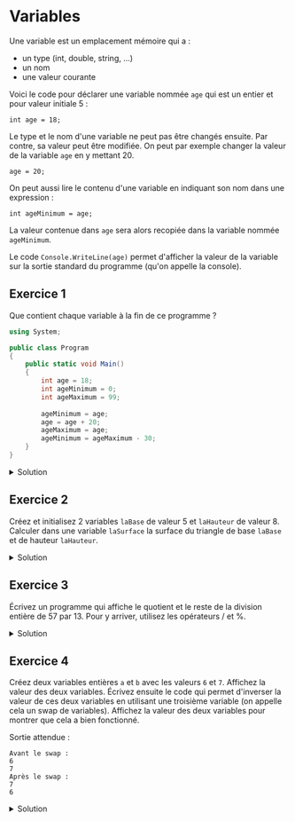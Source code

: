 # Variables

Une variable est un emplacement mémoire qui a :
- un type (int, double, string, ...)
- un nom
- une valeur courante

Voici le code pour déclarer une variable nommée ```age``` qui est un entier et pour valeur initiale 5 :
```
int age = 18;
```

Le type et le nom d'une variable ne peut pas être changés ensuite. Par contre, sa valeur peut être modifiée. On peut par exemple changer la valeur de la variable ```age``` en y mettant 20. 
```
age = 20;
```

On peut aussi lire le contenu d'une variable en indiquant son nom dans une expression :
```
int ageMinimum = age;
```

La valeur contenue dans ```age``` sera alors recopiée dans la variable nommée ```ageMinimum```.

Le code ```Console.WriteLine(age)``` permet d'afficher la valeur de la variable sur la sortie standard du programme (qu'on appelle la console). 

## Exercice 1

Que contient chaque variable à la fin de ce programme ?

```csharp
using System;

public class Program
{
	public static void Main()
	{
		int age = 18;
		int ageMinimum = 0;
		int ageMaximum = 99;
		
		ageMinimum = age;
		age = age + 20;
		ageMaximum = age;
		ageMinimum = ageMaximum - 30; 
	}
}
```

<details>
	<summary>Solution</summary>

```csharp
using System;

public class Program
{
	public static void Main()
	{
		int age = 18; 		// age contient 18
		int ageMinimum = 0; 	// age contient 18, ageMinimum contient 0
		int ageMaximum = 99; 	// age contient 18, ageMinimum contient 0, ageMaximum contient 99
		
		// on va copier la valeur contenue dans age dans la variable ageMinimum
		// attention : seule la valeur est copiée : ageMinimum n'est pas "liée" à age 
		ageMinimum = age;	// age contient 18, ageMinimum contient 18, ageMaximum contient 99
	
		// la partie à droite de l'égalité va d'abord être évaluée et le résultat sera placé dans age
		// 	-> age + 20 : on lit la valeur courante de age (18) et on y ajoute 20 : le résultat de l'évaluation de cette partie vaut 38
		//	-> age = 38 : on assigne à age la valeur 38
		age = age + 20;		// age contient 38, ageMinimum contient 18, ageMaximum contient 99
	
		// on copie la valeur courante de age (38) dans la variable ageMaximum
		ageMaximum = age;	// age contient 38, ageMinimum contient 18, ageMaximum contient 38
	
		// la partie à droite de l'égalité va d'abord être évaluée et le résultat sera placé dans ageMinimum
		// 	-> ageMaximum - 30 : on lit la valeur courante de ageMaximum (38) et on y retir 30 : le résultat de l'évaluation de cette partie vaut 8
		//	-> ageMinimum = 8 : on assigne à ageMinimum la valeur 8
		ageMinimum = ageMaximum - 30; // age contient 38, ageMinimum contient 8, ageMaximum contient 38
	}
}
```
</details>

## Exercice 2

Créez et initialisez 2 variables ```laBase``` de valeur 5 et ```laHauteur``` de valeur 8. Calculer dans une variable ```laSurface``` la surface du triangle de base ```laBase``` et de hauteur ```laHauteur```.

<details>
	<summary>Solution</summary>

```csharp
using System;
					
public class Program
{
	public static void Main()
	{
		// on stocke 5 dans une variable entière nommée laBase
		int laBase = 5;

		// on stocke 8 dans une variable entière nommée laHauteur
		int laHauteur = 8;

		// on stocke le résultat du calcul dans une variable entière nommée laSurface
		int laSurface = laBase * laHauteur / 2;

		// on affiche le contenu de la variable laSurface
		Console.WriteLine(laSurface);
	}
}
```
</details>

## Exercice 3

Écrivez un programme qui affiche le quotient et le reste de la division entière de 57 par 13. Pour y arriver, utilisez les opérateurs / et %.

<details>
	<summary>Solution</summary>

```csharp
using System;
					
public class Program
{
	public static void Main()
	{
		Console.WriteLine("Quotient : ");
		Console.WriteLine(57 / 13); // affiche 4 (car il y a 4 * 13 dans 57)
		Console.WriteLine("Reste : ");
		Console.WriteLine(57 % 13); // affiche 5 (car 57 - 4 * 13 = 5)
	}
}
```
</details>

## Exercice 4

Créez deux variables entières ```a``` et ```b``` avec les valeurs ```6``` et ```7```. Affichez la valeur des deux variables. Écrivez ensuite le code qui permet d'inverser la valeur de ces deux variables en utilisant une troisième variable (on appelle cela un swap de variables). Affichez la valeur des deux variables pour montrer que cela a bien fonctionné.

Sortie attendue :
```
Avant le swap : 
6
7
Après le swap : 
7
6
``` 

<details>
	<summary>Solution</summary>

```csharp
using System;
					
public class Program
{
	public static void Main()
	{
		int a = 6, b = 7;
		
		Console.WriteLine("Avant le swap : ");
		Console.WriteLine(a);
		Console.WriteLine(b);

		int tmp = a;
		a = b;
		b = tmp;
		
		Console.WriteLine("Après le swap : ");
		Console.WriteLine(a);
		Console.WriteLine(b);
	}
}
```
</details>
